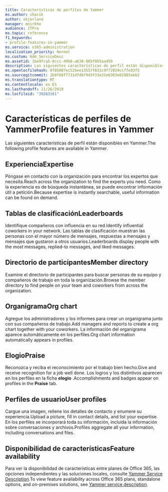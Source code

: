 ```yaml
---
title: Características de perfiles de Yammer
ms.author: sharik
author: skjerland
manager: mnirkhe
audience: ITPro
ms.topic: reference
f1_keywords:
- profile-features-in-yammer
ms.service: o365-administration
localization_priority: Normal
ms.custom: Adm_ServiceDesc
ms.assetid: 1be9fca5-8ccc-49b8-a638-065f0b5aa450
description: Las siguientes características de perfil están disponibles en Yammer.
ms.openlocfilehash: 0f85007ec52bee13557f831c9f72029cc7fe93f5
ms.sourcegitcommit: 2b9f68f7731dfd6f9d3f33e31e6303e81985ebb2
ms.translationtype: MT
ms.contentlocale: es-ES
ms.lasthandoff: 11/26/2019
ms.locfileid: "39263161"
---
```

# <a name="profile-features-in-yammer"></a><span data-ttu-id="6b811-103">Características de perfiles de Yammer</span><span class="sxs-lookup"><span data-stu-id="6b811-103">Profile features in Yammer</span></span>

<span data-ttu-id="6b811-104">Las siguientes características de perfil están disponibles en Yammer.</span><span class="sxs-lookup"><span data-stu-id="6b811-104">The following profile features are available in Yammer.</span></span>
 
## <a name="expertise"></a><span data-ttu-id="6b811-105">Experiencia</span><span class="sxs-lookup"><span data-stu-id="6b811-105">Expertise</span></span>

<span data-ttu-id="6b811-106">Póngase en contacto con la organización para encontrar los expertos que necesita.</span><span class="sxs-lookup"><span data-stu-id="6b811-106">Reach across the organization to find the experts you need.</span></span> <span data-ttu-id="6b811-107">Como la experiencia es de búsqueda instantánea, se puede encontrar información útil a petición.</span><span class="sxs-lookup"><span data-stu-id="6b811-107">Because expertise is instantly searchable, useful information can be found on demand.</span></span>

## <a name="leaderboards"></a><span data-ttu-id="6b811-108">Tablas de clasificación</span><span class="sxs-lookup"><span data-stu-id="6b811-108">Leaderboards</span></span>

<span data-ttu-id="6b811-109">Identifique compañeros con influencia en su red.</span><span class="sxs-lookup"><span data-stu-id="6b811-109">Identify influential coworkers in your network.</span></span> <span data-ttu-id="6b811-110">Las tablas de clasificación muestran las personas con el mayor número de mensajes, respuestas a mensajes y mensajes que gustaron a otros usuarios.</span><span class="sxs-lookup"><span data-stu-id="6b811-110">Leaderboards display people with the most messages, replied-to messages, and liked messages.</span></span>

## <a name="member-directory"></a><span data-ttu-id="6b811-111">Directorio de participantes</span><span class="sxs-lookup"><span data-stu-id="6b811-111">Member directory</span></span>

<span data-ttu-id="6b811-112">Examine el directorio de participantes para buscar personas de su equipo y compañeros de trabajo en toda la organización.</span><span class="sxs-lookup"><span data-stu-id="6b811-112">Browse the member directory to find people on your team and coworkers from across the organization.</span></span>
  
## <a name="org-chart"></a><span data-ttu-id="6b811-113">Organigrama</span><span class="sxs-lookup"><span data-stu-id="6b811-113">Org chart</span></span>

<span data-ttu-id="6b811-114">Agregue los administradores y los informes para crear un organigrama junto con sus compañeros de trabajo.</span><span class="sxs-lookup"><span data-stu-id="6b811-114">Add managers and reports to create a org chart together with your coworkers.</span></span> <span data-ttu-id="6b811-115">La información del organigrama aparece automáticamente en los perfiles.</span><span class="sxs-lookup"><span data-stu-id="6b811-115">Org chart information automatically appears in profiles.</span></span>
  
## <a name="praise"></a><span data-ttu-id="6b811-116">Elogio</span><span class="sxs-lookup"><span data-stu-id="6b811-116">Praise</span></span>

<span data-ttu-id="6b811-117">Reconozca y reciba el reconocimiento por el trabajo bien hecho.</span><span class="sxs-lookup"><span data-stu-id="6b811-117">Give and receive recognition for a job well done.</span></span> <span data-ttu-id="6b811-118">Los logros y los distintivos aparecen en los perfiles en la ficha **elogio** .</span><span class="sxs-lookup"><span data-stu-id="6b811-118">Accomplishments and badges appear on profiles in the **Praise** tab.</span></span>
 
## <a name="user-profiles"></a><span data-ttu-id="6b811-119">Perfiles de usuario</span><span class="sxs-lookup"><span data-stu-id="6b811-119">User profiles</span></span>

<span data-ttu-id="6b811-120">Cargue una imagen, rellene los detalles de contacto y enumere su experiencia.</span><span class="sxs-lookup"><span data-stu-id="6b811-120">Upload a picture, fill in contact details, and list your expertise.</span></span> <span data-ttu-id="6b811-121">En los perfiles se incorporará toda su información, incluida la información sobre conversaciones y archivos.</span><span class="sxs-lookup"><span data-stu-id="6b811-121">Profiles aggregate all your information, including conversations and files.</span></span>
  
## <a name="feature-availability"></a><span data-ttu-id="6b811-122">Disponibilidad de características</span><span class="sxs-lookup"><span data-stu-id="6b811-122">Feature availability</span></span>

<span data-ttu-id="6b811-123">Para ver la disponibilidad de características entre planes de Office 365, las opciones independientes y las soluciones locales, consulte [Yammer Service Description](yammer-service-description.md).</span><span class="sxs-lookup"><span data-stu-id="6b811-123">To view feature availability across Office 365 plans, standalone options, and on-premises solutions, see [Yammer service description](yammer-service-description.md).</span></span>
  

